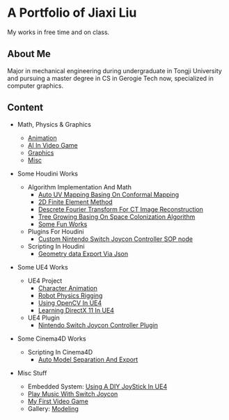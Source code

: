 # A Portfolio of Jiaxi Liu

My works in free time and on class.

## About Me

Major in mechanical engineering during undergraduate in Tongji University and pursuing a master degree in CS in Gerogie Tech now, specialized in computer graphics.

## Content
- Math, Physics & Graphics
  - [Animation](Math_Physics_Graphics/Computer_Animation)
  - [AI In Video Game](Math_Physics_Graphics/Game_AI)
  - [Graphics](Math_Physics_Graphics/Computer_Graphics)
  - [Misc](Math_Physics_Graphics/Something_about_the_field)
- Some Houdini Works
  - Algorithm Implementation And Math
    - [Auto UV Mapping Basing On Conformal Mapping](Houdini_Project/Algorithm_And_Math/Auto_UV_Mapping)
    - [2D Finite Element Method](Houdini_Project/Algorithm_And_Math/Finite_Element_Method)
    - [Descrete Fourier Transform For CT Image Reconstruction](Houdini_Project/Algorithm_And_Math/CT_Image_Reconstruction)
    - [Tree Growing Basing On Space Colonization Algorithm](Houdini_Project/Algorithm_And_Math/Tree_Growing)
    - [Some Fun Works](Houdini_Project/Algorithm_And_Math/Some_Fun_Works)
  - Plugins For Houdini
    - [Custom Nintendo Switch Joycon Controller SOP node](Houdini_Project/Plugins/Joycon_Custom_Node)
  - Scripting In Houdini
    - [Geometry data Export Via Json](Houdini_Project/Scripts)
  
- Some UE4 Works
  - UE4 Project
    - [Character Animation](UE4_Project/Robot_Animation)
    - [Robot Physics Rigging](UE4_Project/Physics_In_UE4)
    - [Using OpenCV In UE4](UE4_Project/Using_OpenCV_in_UE4)
    - [Learning DirectX 11 In UE4](UE4_Project/Learning_DirectX_11_in_UE4)
  - UE4 Plugin
    - [Nintendo Switch Joycon Controller Plugin](UE4_Project/Nintendo_Switch_Joycon_Controller_Plugin)
    
- Some Cinema4D Works
  - Scripting In Cinema4D
    - [Auto Model Separation And Export](Cinema4D_Project)
    
- Misc Stuff
  - Embedded System: [Using A DIY JoyStick In UE4](Misc/DIY_JoyStick)
  - [Play Music With Switch Joycon](Misc/Use_Switch_Joycon_Play_Music)
  - [My First Video Game](Misc/Sinking_Ship)
  - Gallery: [Modeling](Misc/Modelling)
    
